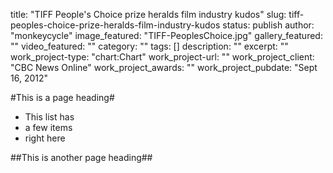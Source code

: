 title: "TIFF People's Choice prize heralds film industry kudos"
slug: tiff-peoples-choice-prize-heralds-film-industry-kudos
status: publish
author: "monkeycycle"
image_featured: "TIFF-PeoplesChoice.jpg"
gallery_featured: ""
video_featured: ""
category: ""
tags: []
description: ""
excerpt: ""
work_project-type: "chart:Chart"
work_project-url: ""
work_project_client: "CBC News Online"
work_project_awards: ""
work_project_pubdate: "Sept 16, 2012"


#This is a page heading#

* This list has
* a few items
* right here

##This is another page heading##
